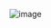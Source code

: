 ![image](https://github.com/VisawaPRO/03376836-OOP-2566-Lab-03/assets/144195555/5d6812ea-7d5a-41ea-90b2-6a7297941e22)
